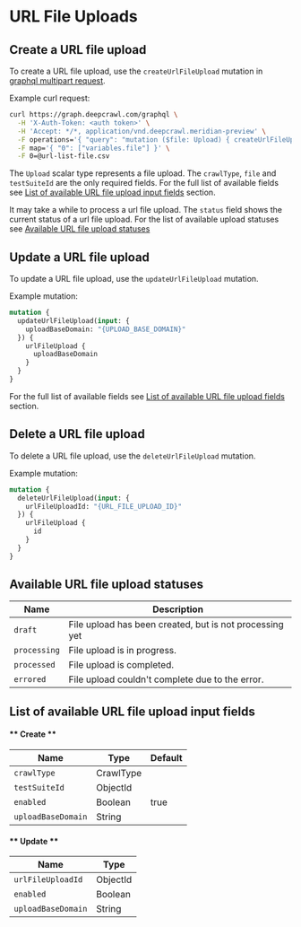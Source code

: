 # URL File Uploads

## Create a URL file upload

To create a URL file upload, use the `createUrlFileUpload` mutation in [graphql multipart request](https://github.com/jaydenseric/graphql-multipart-request-spec#single-file).

Example curl request:
```bash
curl https://graph.deepcrawl.com/graphql \
  -H 'X-Auth-Token: <auth token>' \
  -H 'Accept: */*, application/vnd.deepcrawl.meridian-preview' \
  -F operations='{ "query": "mutation ($file: Upload) { createUrlFileUpload(file: $file, input: { crawlType: List, testSuiteId: \"{TEST_SUITE_ID}" }) { urlFileUpload { fileName } } }", "variables": { "file": null } }' \
  -F map='{ "0": ["variables.file"] }' \
  -F 0=@url-list-file.csv
```
The `Upload` scalar type represents a file upload. The `crawlType`, `file` and `testSuiteId` are the only required fields. For the full list of available fields see [List of available URL file upload input fields](url-file-uploads?id=list-of-available-url-file-upload-input-fields) section.

It may take a while to process a url file upload. The `status` field shows the current status of a url file upload. For the list of available upload statuses see [Available URL file upload statuses](url-file-uploads?available-url-file-upload-statuses)

## Update a URL file upload

To update a URL file upload, use the `updateUrlFileUpload` mutation.

Example mutation:
```graphql
mutation {
  updateUrlFileUpload(input: {
    uploadBaseDomain: "{UPLOAD_BASE_DOMAIN}"
  }) {
    urlFileUpload {
      uploadBaseDomain
    }
  }
}
```

For the full list of available fields see [List of available URL file upload fields](url-file-uploads?id=list-of-available-url-file-upload-fields) section.

## Delete a URL file upload

To delete a URL file upload, use the `deleteUrlFileUpload` mutation.

Example mutation:
```graphql
mutation {
  deleteUrlFileUpload(input: {
    urlFileUploadId: "{URL_FILE_UPLOAD_ID}"
  }) {
    urlFileUpload {
      id
    }
  }
}
```

## Available URL file upload statuses

Name | Description
--- | ---
`draft` | File upload has been created, but is not processing yet
`processing` | File upload is in progress.
`processed` | File upload is completed.
`errored` | File upload couldn't complete due to the error.

## List of available URL file upload input fields

<!-- tabs:start -->

#### ** Create **

Name | Type | Default
--- | --- | ---
`crawlType` | CrawlType |
`testSuiteId` | ObjectId |
`enabled` | Boolean | true
`uploadBaseDomain` | String | 

#### ** Update **

Name | Type
--- | ---
`urlFileUploadId` | ObjectId
`enabled` | Boolean
`uploadBaseDomain` | String

<!-- tabs:end -->
